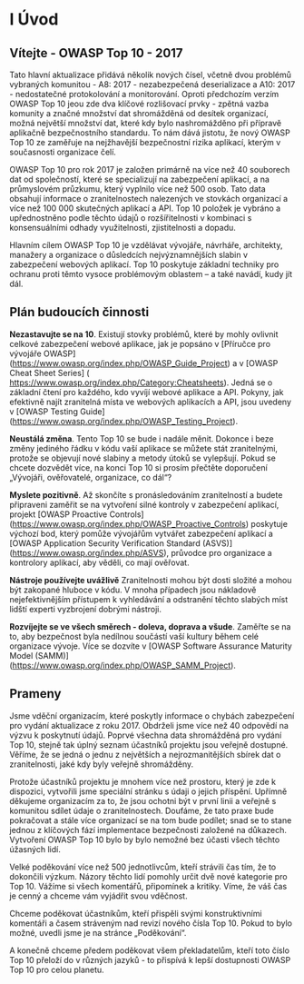 # I Úvod

## Vítejte - OWASP Top 10 - 2017

Tato hlavní aktualizace přidává několik nových čísel, včetně dvou problémů vybraných komunitou - A8: 2017 - nezabezpečená deserializace a A10: 2017 - nedostatečné protokolování a monitorování. Oproti předchozím verzím OWASP Top 10 jeou zde dva klíčové rozlišovací prvky - zpětná vazba komunity a značné množství dat shromážděná od desítek organizací, možná největší množství dat, které kdy bylo nashromážděno při přípravě aplikačně bezpečnostního standardu. To nám dává jistotu, že nový OWASP Top 10 ze zaměřuje na nejžhavější bezpečnostní rizika aplikací, kterým v současnosti organizace čelí.

OWASP Top 10 pro rok 2017 je založen primárně na více než 40 souborech dat od společností, které se specializují na zabezpečení aplikací, a na průmyslovém průzkumu, který vyplnilo více než 500 osob. Tato data obsahují informace o zranitelnostech nalezených ve stovkách organizací a více než 100 000 skutečných aplikací a API. Top 10 položek je vybráno a upřednostněno podle těchto údajů o rozšířitelnosti v kombinaci s konsensuálními odhady využitelnosti, zjistitelnosti a dopadu.

Hlavním cílem OWASP Top 10 je vzdělávat vývojáře, návrháře, architekty, manažery a organizace o důsledcích nejvýznamnějších slabin v zabezpečení webových aplikací. Top 10 poskytuje základní techniky pro ochranu proti těmto vysoce problémovým oblastem – a také navádí, kudy jít dál.

## Plán budoucích činnosti

**Nezastavujte se na 10**. Existují stovky problémů, které by mohly ovlivnit celkové zabezpečení webové aplikace, jak je popsáno v [Příručce pro vývojáře OWASP] (https://www.owasp.org/index.php/OWASP_Guide_Project) a v [OWASP Cheat Sheet Series] ( https://www.owasp.org/index.php/Category:Cheatsheets). Jedná se o základní čtení pro každého, kdo vyvíjí webové aplikace a API. Pokyny, jak efektivně najít zranitelná místa ve webových aplikacích a API, jsou uvedeny v [OWASP Testing Guide] (https://www.owasp.org/index.php/OWASP_Testing_Project).

**Neustálá změna**. Tento Top 10 se bude i nadále měnit. Dokonce i beze změny jediného řádku v kódu vaší aplikace se můžete stát zranitelnými, protože se objevují nové slabiny
a metody útoků se vylepšují. Pokud se chcete dozvědět více, na konci Top 10 si prosím přečtěte doporučení „Vývojáři, ověřovatelé, organizace, co dál“?

**Myslete pozitivně**. Až skončíte s pronásledováním zranitelností a budete připraveni zaměřit se na vytvoření silné kontroly v zabezpečení aplikací, projekt [OWASP Proactive Controls] (https://www.owasp.org/index.php/OWASP_Proactive_Controls) poskytuje výchozí bod, který pomůže vývojářům vytvářet zabezpečení aplikací a [OWASP Application Security Verification Standard (ASVS)] (https://www.owasp.org/index.php/ASVS), průvodce pro organizace a kontrolory aplikací, aby věděli, co mají ověřovat.

**Nástroje používejte uvážlivě** Zranitelnosti mohou být dosti složité a mohou být zakopané hluboce v kódu. V mnoha případech jsou nákladově nejefektivnějším přístupem k vyhledávání a odstranění těchto slabých míst lidští experti vyzbrojení dobrými nástroji.

**Rozvíjejte se ve všech směrech - doleva, doprava a všude**. Zaměřte se na to, aby bezpečnost byla nedílnou součástí vaší kultury během celé organizace vývoje. Více se dozvíte v [OWASP Software Assurance Maturity Model (SAMM)] (https://www.owasp.org/index.php/OWASP_SAMM_Project).

## Prameny

Jsme vděční organizacím, které poskytly informace o chybách zabezpečení pro vydání aktualizace z roku 2017. Obdrželi jsme více než 40 odpovědí na výzvu k poskytnutí údajů. Poprvé všechna data shromážděná pro vydání Top 10, stejně tak úplný seznam účastníků projektu jsou veřejně dostupné. Věříme, že se jedná o jednu z největších a nejrozmanitějších sbírek dat o zranitelnosti, jaké kdy byly veřejně shromážděny.

Protože účastníků projektu je mnohem více než prostoru, který je zde k dispozici, vytvořili jsme speciální stránku s údaji o jejich příspění. Upřímně děkujeme organizacím za to, že jsou ochotni být v první linii a veřejně s komunitou sdílet údaje o zranitelnostech. Doufáme, že tato praxe bude pokračovat a stále více organizací se na tom bude podílet; snad se to stane jednou z klíčových fází implementace bezpečnosti založené na důkazech. Vytvoření OWASP Top 10 bylo by bylo nemožné bez účasti všech těchto úžasných lidí.

Velké poděkování více než 500 jednotlivcům, kteří strávili čas tím, že to dokončili výzkum. Názory těchto lidí pomohly určit dvě nové kategorie pro Top 10. Vážíme si všech komentářů, připomínek a kritiky. Víme, že váš čas je cenný a chceme vám vyjádřit svou vděčnost.

Chceme poděkovat účastníkům, kteří přispěli svými konstruktivními komentáři a časem stráveným nad revizí nového čísla Top 10. Pokud to bylo možné, uvedli jsme je na stránce „Poděkování“.

A konečně chceme předem poděkovat všem překladatelům, kteří toto číslo Top 10 přeloží do v různých jazyků - to přispívá k lepší dostupnosti OWASP Top 10 pro celou planetu.
